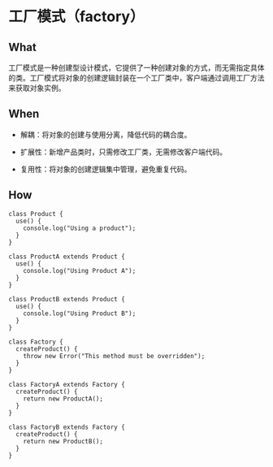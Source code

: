 # 工厂模式（factory）

## What

工厂模式是一种创建型设计模式，它提供了一种创建对象的方式，而无需指定具体的类。工厂模式将对象的创建逻辑封装在一个工厂类中，客户端通过调用工厂方法来获取对象实例。

## When

- 解耦：将对象的创建与使用分离，降低代码的耦合度。

- 扩展性：新增产品类时，只需修改工厂类，无需修改客户端代码。

- 复用性：将对象的创建逻辑集中管理，避免重复代码。

## How

```
class Product {
  use() {
    console.log("Using a product");
  }
}

class ProductA extends Product {
  use() {
    console.log("Using Product A");
  }
}

class ProductB extends Product {
  use() {
    console.log("Using Product B");
  }
}

class Factory {
  createProduct() {
    throw new Error("This method must be overridden");
  }
}

class FactoryA extends Factory {
  createProduct() {
    return new ProductA();
  }
}

class FactoryB extends Factory {
  createProduct() {
    return new ProductB();
  }
}
```
